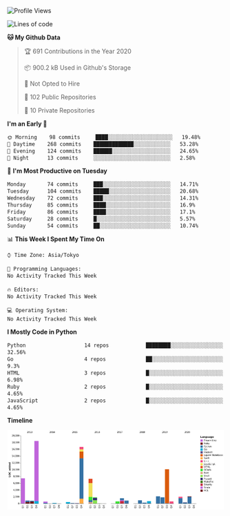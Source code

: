 <!--START_SECTION:waka-->
![Profile Views](http://img.shields.io/badge/Profile%20Views-0-blue)

![Lines of code](https://img.shields.io/badge/From%20Hello%20World%20I%27ve%20Written-10.0%20million%20lines%20of%20code-blue)

**🐱 My Github Data** 

> 🏆 691 Contributions in the Year 2020
 > 
> 📦 900.2 kB Used in Github's Storage 
 > 
> 🚫 Not Opted to Hire
 > 
> 📜 102 Public Repositories
 > 
> 🔑 10 Private Repositories 

**I'm an Early 🐤** 

```text
🌞 Morning    98 commits     ████░░░░░░░░░░░░░░░░░░░░░   19.48% 
🌆 Daytime    268 commits    █████████████░░░░░░░░░░░░   53.28% 
🌃 Evening    124 commits    ██████░░░░░░░░░░░░░░░░░░░   24.65% 
🌙 Night      13 commits     ░░░░░░░░░░░░░░░░░░░░░░░░░   2.58%

```
📅 **I'm Most Productive on Tuesday** 

```text
Monday       74 commits     ███░░░░░░░░░░░░░░░░░░░░░░   14.71% 
Tuesday      104 commits    █████░░░░░░░░░░░░░░░░░░░░   20.68% 
Wednesday    72 commits     ███░░░░░░░░░░░░░░░░░░░░░░   14.31% 
Thursday     85 commits     ████░░░░░░░░░░░░░░░░░░░░░   16.9% 
Friday       86 commits     ████░░░░░░░░░░░░░░░░░░░░░   17.1% 
Saturday     28 commits     █░░░░░░░░░░░░░░░░░░░░░░░░   5.57% 
Sunday       54 commits     ██░░░░░░░░░░░░░░░░░░░░░░░   10.74%

```


📊 **This Week I Spent My Time On** 

```text
⌚︎ Time Zone: Asia/Tokyo

💬 Programming Languages: 
No Activity Tracked This Week

🔥 Editors: 
No Activity Tracked This Week

💻 Operating System: 
No Activity Tracked This Week

```

**I Mostly Code in Python** 

```text
Python                   14 repos            ████████░░░░░░░░░░░░░░░░░   32.56% 
Go                       4 repos             ██░░░░░░░░░░░░░░░░░░░░░░░   9.3% 
HTML                     3 repos             █░░░░░░░░░░░░░░░░░░░░░░░░   6.98% 
Ruby                     2 repos             █░░░░░░░░░░░░░░░░░░░░░░░░   4.65% 
JavaScript               2 repos             █░░░░░░░░░░░░░░░░░░░░░░░░   4.65%

```


**Timeline**

![Chart not found](https://raw.githubusercontent.com/takuan-osho/takuan-osho/master/charts/bar_graph.png) 


<!--END_SECTION:waka-->
